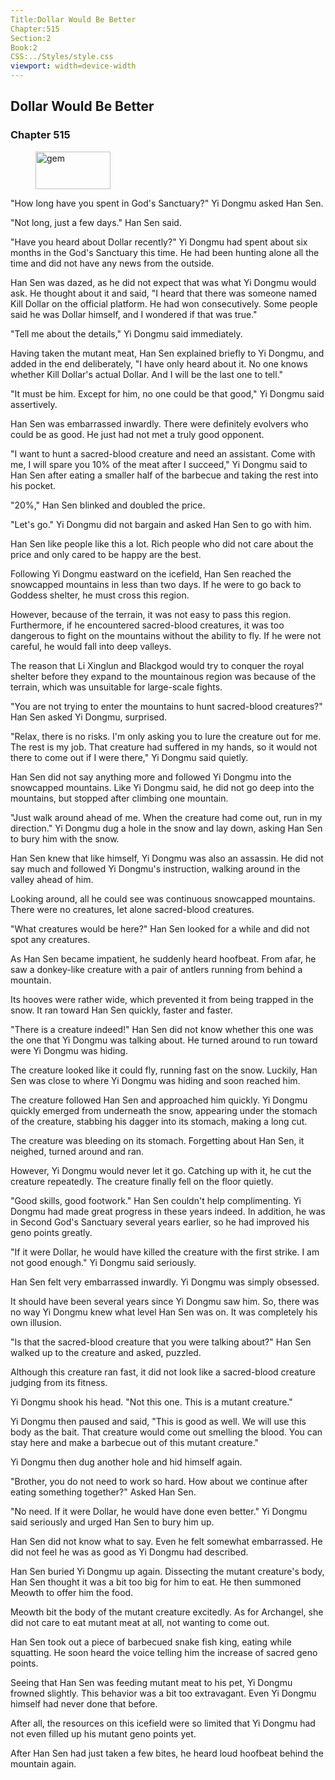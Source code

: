 ```yaml
---
Title:Dollar Would Be Better 
Chapter:515 
Section:2 
Book:2 
CSS:../Styles/style.css 
viewport: width=device-width
---
```

  
## Dollar Would Be Better
### Chapter 515
  
<figure>
	<img src="../Images/gem.gif" alt="gem" id="gem" width="120" height="60" />
</figure>
  

  
"How long have you spent in God's Sanctuary?" Yi Dongmu asked Han Sen.

"Not long, just a few days." Han Sen said.

"Have you heard about Dollar recently?" Yi Dongmu had spent about six months in the God's Sanctuary this time. He had been hunting alone all the time and did not have any news from the outside.

Han Sen was dazed, as he did not expect that was what Yi Dongmu would ask. He thought about it and said, "I heard that there was someone named Kill Dollar on the official platform. He had won consecutively. Some people said he was Dollar himself, and I wondered if that was true."

"Tell me about the details," Yi Dongmu said immediately.

Having taken the mutant meat, Han Sen explained briefly to Yi Dongmu, and added in the end deliberately, "I have only heard about it. No one knows whether Kill Dollar's actual Dollar. And I will be the last one to tell."

"It must be him. Except for him, no one could be that good," Yi Dongmu said assertively.

Han Sen was embarrassed inwardly. There were definitely evolvers who could be as good. He just had not met a truly good opponent.

"I want to hunt a sacred-blood creature and need an assistant. Come with me, I will spare you 10% of the meat after I succeed," Yi Dongmu said to Han Sen after eating a smaller half of the barbecue and taking the rest into his pocket.

"20%," Han Sen blinked and doubled the price.

"Let's go." Yi Dongmu did not bargain and asked Han Sen to go with him.

Han Sen like people like this a lot. Rich people who did not care about the price and only cared to be happy are the best.

Following Yi Dongmu eastward on the icefield, Han Sen reached the snowcapped mountains in less than two days. If he were to go back to Goddess shelter, he must cross this region.

However, because of the terrain, it was not easy to pass this region. Furthermore, if he encountered sacred-blood creatures, it was too dangerous to fight on the mountains without the ability to fly. If he were not careful, he would fall into deep valleys.

The reason that Li Xinglun and Blackgod would try to conquer the royal shelter before they expand to the mountainous region was because of the terrain, which was unsuitable for large-scale fights.

"You are not trying to enter the mountains to hunt sacred-blood creatures?" Han Sen asked Yi Dongmu, surprised.

"Relax, there is no risks. I'm only asking you to lure the creature out for me. The rest is my job. That creature had suffered in my hands, so it would not there to come out if I were there," Yi Dongmu said quietly.

Han Sen did not say anything more and followed Yi Dongmu into the snowcapped mountains. Like Yi Dongmu said, he did not go deep into the mountains, but stopped after climbing one mountain.

"Just walk around ahead of me. When the creature had come out, run in my direction." Yi Dongmu dug a hole in the snow and lay down, asking Han Sen to bury him with the snow.

Han Sen knew that like himself, Yi Dongmu was also an assassin. He did not say much and followed Yi Dongmu's instruction, walking around in the valley ahead of him.

Looking around, all he could see was continuous snowcapped mountains. There were no creatures, let alone sacred-blood creatures.

"What creatures would be here?" Han Sen looked for a while and did not spot any creatures.

As Han Sen became impatient, he suddenly heard hoofbeat. From afar, he saw a donkey-like creature with a pair of antlers running from behind a mountain.

Its hooves were rather wide, which prevented it from being trapped in the snow. It ran toward Han Sen quickly, faster and faster.

"There is a creature indeed!" Han Sen did not know whether this one was the one that Yi Dongmu was talking about. He turned around to run toward were Yi Dongmu was hiding.

The creature looked like it could fly, running fast on the snow. Luckily, Han Sen was close to where Yi Dongmu was hiding and soon reached him.

The creature followed Han Sen and approached him quickly. Yi Dongmu quickly emerged from underneath the snow, appearing under the stomach of the creature, stabbing his dagger into its stomach, making a long cut.

The creature was bleeding on its stomach. Forgetting about Han Sen, it neighed, turned around and ran.

However, Yi Dongmu would never let it go. Catching up with it, he cut the creature repeatedly. The creature finally fell on the floor quietly.

"Good skills, good footwork." Han Sen couldn't help complimenting. Yi Dongmu had made great progress in these years indeed. In addition, he was in Second God's Sanctuary several years earlier, so he had improved his geno points greatly.

"If it were Dollar, he would have killed the creature with the first strike. I am not good enough." Yi Dongmu said seriously.

Han Sen felt very embarrassed inwardly. Yi Dongmu was simply obsessed.

It should have been several years since Yi Dongmu saw him. So, there was no way Yi Dongmu knew what level Han Sen was on. It was completely his own illusion.

"Is that the sacred-blood creature that you were talking about?" Han Sen walked up to the creature and asked, puzzled.

Although this creature ran fast, it did not look like a sacred-blood creature judging from its fitness.

Yi Dongmu shook his head. "Not this one. This is a mutant creature."

Yi Dongmu then paused and said, "This is good as well. We will use this body as the bait. That creature would come out smelling the blood. You can stay here and make a barbecue out of this mutant creature."

Yi Dongmu then dug another hole and hid himself again.

"Brother, you do not need to work so hard. How about we continue after eating something together?" Asked Han Sen.

"No need. If it were Dollar, he would have done even better." Yi Dongmu said seriously and urged Han Sen to bury him up.

Han Sen did not know what to say. Even he felt somewhat embarrassed. He did not feel he was as good as Yi Dongmu had described.

Han Sen buried Yi Dongmu up again. Dissecting the mutant creature's body, Han Sen thought it was a bit too big for him to eat. He then summoned Meowth to offer him the food.

Meowth bit the body of the mutant creature excitedly. As for Archangel, she did not care to eat mutant meat at all, not wanting to come out.

Han Sen took out a piece of barbecued snake fish king, eating while squatting. He soon heard the voice telling him the increase of sacred geno points.

Seeing that Han Sen was feeding mutant meat to his pet, Yi Dongmu frowned slightly. This behavior was a bit too extravagant. Even Yi Dongmu himself had never done that before.

After all, the resources on this icefield were so limited that Yi Dongmu had not even filled up his mutant geno points yet.

After Han Sen had just taken a few bites, he heard loud hoofbeat behind the mountain again.